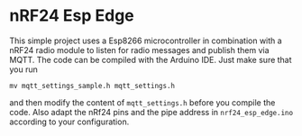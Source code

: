 # nRF24 Esp Edge

This simple project uses a Esp8266 microcontroller in combination with a nRF24 radio module to listen for radio messages and publish them via MQTT. The code can be compiled with the Arduino IDE. Just make sure that you run

```commandline
mv mqtt_settings_sample.h mqtt_settings.h
```

and then modify the content of `mqtt_settings.h` before you compile the code. Also adapt the nRf24 pins and the pipe address in `nrf24_esp_edge.ino` according to your configuration.